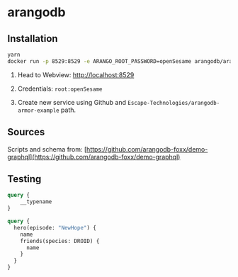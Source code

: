 # arangodb

## Installation

```bash
yarn
docker run -p 8529:8529 -e ARANGO_ROOT_PASSWORD=openSesame arangodb/arangodb:3.9.2
```

1. Head to Webview: [http://localhost:8529](http://localhost:8529)

2. Credentials: `root:openSesame`

3. Create new service using Github and `Escape-Technologies/arangodb-armor-example` path.

## Sources

Scripts and schema from: [https://github.com/arangodb-foxx/demo-graphql](https://github.com/arangodb-foxx/demo-graphql)

## Testing

```GraphQL
query {
    __typename
}
```

```GraphQL
query {
  hero(episode: "NewHope") {
    name
    friends(species: DROID) {
      name
    }
  }
}
```

